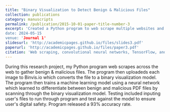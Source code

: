 ```yaml
---
title: "Binary Visualization to Detect Benign & Malicious Files"
collection: publications
category: manuscripts
permalink: /publication/2015-10-01-paper-title-number-3
excerpt: 'Created a Python program to web scrape multiple websites and gather benign & malicious files.
date: 2024-05-15
venue: 'Journal 1'
slidesurl: 'http://academicpages.github.io/files/slides3.pdf'
paperurl: 'http://academicpages.github.io/files/paper3.pdf'
citation: 'Web scraping, convolutional neural networks, TensorFlow, and Python.'
---
```


During this research project, my Python program web scrapes across the web to gather benign & malicious files. The program then uploadeds each image to Binvis.io which converts the file to a binary visualization model. 
The program then trains a machine learning model using a neural network which learned to differentiate between benign and malicious PDF files by scanning through the binary visualization model. 
Testing included inputing user's files to run through program and test against the model to ensure user's digital safety. Program released a 93% accuracy rate.
